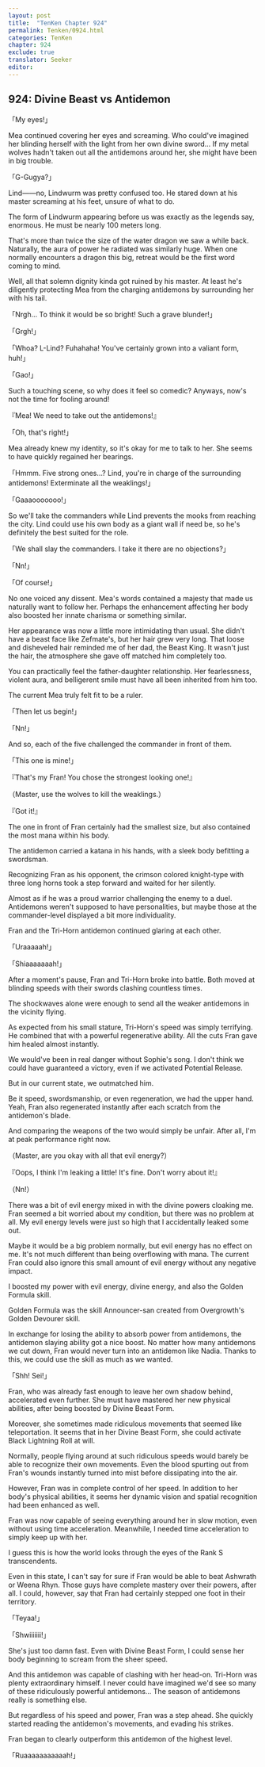 ```yaml
---
layout: post
title:  "TenKen Chapter 924"
permalink: Tenken/0924.html
categories: TenKen
chapter: 924
exclude: true
translator: Seeker
editor: 
---
```

<h2>924: Divine Beast vs Antidemon</h2>

「My eyes!」

Mea continued covering her eyes and screaming. Who could've imagined her blinding herself with the light from her own divine sword... If my metal wolves hadn't taken out all the antidemons around her, she might have been in big trouble.

「G-Gugya?」

Lind――no, Lindwurm was pretty confused too. He stared down at his master screaming at his feet, unsure of what to do.

The form of Lindwurm appearing before us was exactly as the legends say, enormous. He must be nearly 100 meters long.

That's more than twice the size of the water dragon we saw a while back. Naturally, the aura of power he radiated was similarly huge. When one normally encounters a dragon this big, retreat would be the first word coming to mind.

Well, all that solemn dignity kinda got ruined by his master. At least he's diligently protecting Mea from the charging antidemons by surrounding her with his tail.

「Nrgh... To think it would be so bright! Such a grave blunder!」

「Grgh!」

「Whoa? L-Lind? Fuhahaha! You've certainly grown into a valiant form, huh!」

「Gao!」

Such a touching scene, so why does it feel so comedic? Anyways, now's not the time for fooling around!

『Mea! We need to take out the antidemons!』

「Oh, that's right!」

Mea already knew my identity, so it's okay for me to talk to her. She seems to have quickly regained her bearings.

「Hmmm. Five strong ones...? Lind, you're in charge of the surrounding antidemons! Exterminate all the weaklings!」

「Gaaaooooooo!」

So we'll take the commanders while Lind prevents the mooks from reaching the city. Lind could use his own body as a giant wall if need be, so he's definitely the best suited for the role.

「We shall slay the commanders. I take it there are no objections?」

「Nn!」

「Of course!」

No one voiced any dissent. Mea's words contained a majesty that made us naturally want to follow her. Perhaps the enhancement affecting her body also boosted her innate charisma or something similar.

Her appearance was now a little more intimidating than usual. She didn't have a beast face like Zefmate's, but her hair grew very long. That loose and disheveled hair reminded me of her dad, the Beast King. It wasn't just the hair, the atmosphere she gave off matched him completely too.

You can practically feel the father-daughter relationship. Her fearlessness, violent aura, and belligerent smile must have all been inherited from him too.

The current Mea truly felt fit to be a ruler.

「Then let us begin!」

「Nn!」

And so, each of the five challenged the commander in front of them.

「This one is mine!」

『That's my Fran! You chose the strongest looking one!』

（Master, use the wolves to kill the weaklings.）

『Got it!』

The one in front of Fran certainly had the smallest size, but also contained the most mana within his body.

The antidemon carried a katana in his hands, with a sleek body befitting a swordsman.

Recognizing Fran as his opponent, the crimson colored knight-type with three long horns took a step forward and waited for her silently.

Almost as if he was a proud warrior challenging the enemy to a duel. Antidemons weren't supposed to have personalities, but maybe those at the commander-level displayed a bit more individuality.

Fran and the Tri-Horn antidemon continued glaring at each other.

「Uraaaaah!」

「Shiaaaaaaah!」

After a moment's pause, Fran and Tri-Horn broke into battle. Both moved at blinding speeds with their swords clashing countless times.

The shockwaves alone were enough to send all the weaker antidemons in the vicinity flying.

As expected from his small stature, Tri-Horn's speed was simply terrifying. He combined that with a powerful regenerative ability. All the cuts Fran gave him healed almost instantly.

We would've been in real danger without Sophie's song. I don't think we could have guaranteed a victory, even if we activated Potential Release.

But in our current state, we outmatched him.

Be it speed, swordsmanship, or even regeneration, we had the upper hand. Yeah, Fran also regenerated instantly after each scratch from the antidemon's blade.

And comparing the weapons of the two would simply be unfair. After all, I'm at peak performance right now.

（Master, are you okay with all that evil energy?）

『Oops, I think I'm leaking a little! It's fine. Don't worry about it!』

（Nn!）

There was a bit of evil energy mixed in with the divine powers cloaking me. Fran seemed a bit worried about my condition, but there was no problem at all. My evil energy levels were just so high that I accidentally leaked some out.

Maybe it would be a big problem normally, but evil energy has no effect on me. It's not much different than being overflowing with mana. The current Fran could also ignore this small amount of evil energy without any negative impact.

I boosted my power with evil energy, divine energy, and also the Golden Formula skill.

Golden Formula was the skill Announcer-san created from Overgrowth's Golden Devourer skill.

In exchange for losing the ability to absorb power from antidemons, the antidemon slaying ability got a nice boost. No matter how many antidemons we cut down, Fran would never turn into an antidemon like Nadia. Thanks to this, we could use the skill as much as we wanted.

「Shh! Sei!」

Fran, who was already fast enough to leave her own shadow behind, accelerated even further. She must have mastered her new physical abilities, after being boosted by Divine Beast Form.

Moreover, she sometimes made ridiculous movements that seemed like teleportation. It seems that in her Divine Beast Form, she could activate Black Lightning Roll at will.

Normally, people flying around at such ridiculous speeds would barely be able to recognize their own movements. Even the blood spurting out from Fran's wounds instantly turned into mist before dissipating into the air.

However, Fran was in complete control of her speed. In addition to her body's physical abilities, it seems her dynamic vision and spatial recognition had been enhanced as well.

Fran was now capable of seeing everything around her in slow motion, even without using time acceleration. Meanwhile, I needed time acceleration to simply keep up with her.

I guess this is how the world looks through the eyes of the Rank S transcendents.

Even in this state, I can't say for sure if Fran would be able to beat Ashwrath or Weena Rhyn. Those guys have complete mastery over their powers, after all. I could, however, say that Fran had certainly stepped one foot in their territory.

「Teyaa!」

「Shwiiiiiii!」

She's just too damn fast. Even with Divine Beast Form, I could sense her body beginning to scream from the sheer speed.

And this antidemon was capable of clashing with her head-on. Tri-Horn was plenty extraordinary himself. I never could have imagined we'd see so many of these ridiculously powerful antidemons... The season of antidemons really is something else.

But regardless of his speed and power, Fran was a step ahead. She quickly started reading the antidemon's movements, and evading his strikes.

Fran began to clearly outperform this antidemon of the highest level.

「Ruaaaaaaaaaaah!」



